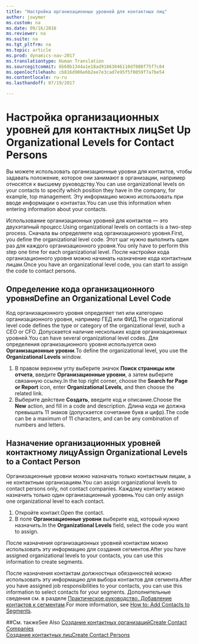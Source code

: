 ```yaml
---
title: "Настройка организационных уровней для контактных лиц"
author: jswymer
ms.custom: na
ms.date: 09/16/2016
ms.reviewer: na
ms.suite: na
ms.tgt_pltfrm: na
ms.topic: article
ms.prod: dynamics-nav-2017
ms.translationtype: Human Translation
ms.sourcegitcommit: 6b60b1344a1e18ad91863046110df880f75f7c04
ms.openlocfilehash: cb816d906e6b2ee7e3cad7e95f5f8059f7a7be54
ms.contentlocale: ru-ru
ms.lasthandoff: 07/19/2017

---
```

# <a name="set-up-organizational-levels-for-contact-persons"></a><span data-ttu-id="d35d9-102">Настройка организационных уровней для контактных лиц</span><span class="sxs-lookup"><span data-stu-id="d35d9-102">Set Up Organizational Levels for Contact Persons</span></span>
<span data-ttu-id="d35d9-103">Вы можете использовать организационные уровни для контактов, чтобы задавать положение, которое они занимают в организации, например относятся к высшему руководству.</span><span class="sxs-lookup"><span data-stu-id="d35d9-103">You can use organizational levels on your contacts to specify which position they have in the company, for example, top management.</span></span> <span data-ttu-id="d35d9-104">Эту информацию можно использовать при вводе информации о контактах.</span><span class="sxs-lookup"><span data-stu-id="d35d9-104">You can use this information when entering information about your contacts.</span></span>

<span data-ttu-id="d35d9-105">Использование организационных уровней для контактов — это двухэтапный процесс.</span><span class="sxs-lookup"><span data-stu-id="d35d9-105">Using organizational levels on contacts is a two-step process.</span></span> <span data-ttu-id="d35d9-106">Сначала вы определяете код организационного уровня.</span><span class="sxs-lookup"><span data-stu-id="d35d9-106">First, you define the organizational level code.</span></span> <span data-ttu-id="d35d9-107">Этот шаг нужно выполнить один раз для каждого организационного уровня.</span><span class="sxs-lookup"><span data-stu-id="d35d9-107">You only have to perform this step one time for each organizational level.</span></span> <span data-ttu-id="d35d9-108">После настройки кода организационного уровня можно начинать назначение кода контактным лицам.</span><span class="sxs-lookup"><span data-stu-id="d35d9-108">Once you have an organizational level code, you can start to assign the code to contact persons.</span></span>

## <a name="define-an-organizational-level-code"></a><span data-ttu-id="d35d9-109">Определение кода организационного уровня</span><span class="sxs-lookup"><span data-stu-id="d35d9-109">Define an Organizational Level Code</span></span>
<span data-ttu-id="d35d9-110">Код организационного уровня определяет тип или категорию организационного уровня, например ГЕД или ФИД.</span><span class="sxs-lookup"><span data-stu-id="d35d9-110">The organizational level code defines the type or category of the organizational level, such a CEO  or CFO.</span></span> <span data-ttu-id="d35d9-111">Допускается наличие нескольких кодов организационных уровней.</span><span class="sxs-lookup"><span data-stu-id="d35d9-111">You can have several organizational level codes.</span></span> <span data-ttu-id="d35d9-112">Для определения организационного уровня используется окно **Организационные уровни**.</span><span class="sxs-lookup"><span data-stu-id="d35d9-112">To define the organizational level, you use the **Organizational Levels** window.</span></span>

1. <span data-ttu-id="d35d9-113">В правом верхнем углу выберите значок **Поиск страницы или отчета**, введите **Организационные уровни**, а затем выберите связанную ссылку.</span><span class="sxs-lookup"><span data-stu-id="d35d9-113">In the top right corner, choose the **Search for Page or Report** icon, enter **Organizational Levels**, and then choose the related link.</span></span>
2. <span data-ttu-id="d35d9-114">Выберите действие **Создать**, введите код и описание.</span><span class="sxs-lookup"><span data-stu-id="d35d9-114">Choose the **New** action, and fill in a code and description.</span></span> <span data-ttu-id="d35d9-115">Длина кода не должна превышать 11 знаков (допускается сочетание букв и цифр).</span><span class="sxs-lookup"><span data-stu-id="d35d9-115">The code can be a maximum of 11 characters, and can be any combination of numbers and letters.</span></span>

## <a name="assign-organizational-levels-to-a-contact-person"></a><span data-ttu-id="d35d9-116">Назначение организационных уровней контактному лицу</span><span class="sxs-lookup"><span data-stu-id="d35d9-116">Assign Organizational Levels to a Contact Person</span></span>
<span data-ttu-id="d35d9-117">Организационные уровни можно назначать только контактным лицам, а не контактным организациям.</span><span class="sxs-lookup"><span data-stu-id="d35d9-117">You can assign organizational levels to contact persons only, not contact companies.</span></span> <span data-ttu-id="d35d9-118">Каждому контакту можно назначить только один организационный уровень.</span><span class="sxs-lookup"><span data-stu-id="d35d9-118">You can only assign one organizational level to each contact.</span></span>

1. <span data-ttu-id="d35d9-119">Откройте контакт.</span><span class="sxs-lookup"><span data-stu-id="d35d9-119">Open the contact.</span></span>
2. <span data-ttu-id="d35d9-120">В поле **Организационные уровни** выберите код, который нужно назначить.</span><span class="sxs-lookup"><span data-stu-id="d35d9-120">In the **Organizational Levels** field, select the code you want to assign.</span></span>

<span data-ttu-id="d35d9-121">После назначения организационных уровней контактам можно использовать эту информацию для создания сегментов.</span><span class="sxs-lookup"><span data-stu-id="d35d9-121">After you have assigned organizational levels to your contacts, you can use this information to create segments.</span></span>

<span data-ttu-id="d35d9-122">После назначения контактам должностных обязанностей можно использовать эту информацию для выбора контактов для сегмента.</span><span class="sxs-lookup"><span data-stu-id="d35d9-122">After you have assigned job responsibilities to your contacts, you can use this information to select contacts for your segments.</span></span> <span data-ttu-id="d35d9-123">Дополнительные сведения см. в разделе [Практическое руководство. Добавление контактов к сегментам](marketing-add-contact-segment.md).</span><span class="sxs-lookup"><span data-stu-id="d35d9-123">For more information, see [How to: Add Contacts to Segments](marketing-add-contact-segment.md).</span></span>

##<a name="see-also"></a><span data-ttu-id="d35d9-124">См. также</span><span class="sxs-lookup"><span data-stu-id="d35d9-124">See Also</span></span>
[<span data-ttu-id="d35d9-125">Создание контактных организаций</span><span class="sxs-lookup"><span data-stu-id="d35d9-125">Create Contact Companies</span></span>](marketing-create-contact-companies.md)  
[<span data-ttu-id="d35d9-126">Создание контактных лиц</span><span class="sxs-lookup"><span data-stu-id="d35d9-126">Create Contact Persons</span></span>](marketing-create-contact-persons.md)  

